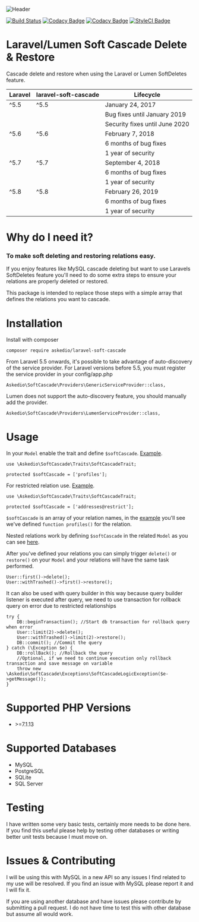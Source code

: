 ![Header](https://i.imgur.com/fKhbljT.png)

[![Build Status](https://travis-ci.org/Askedio/laravel-soft-cascade.svg?branch=master)](https://travis-ci.org/Askedio/laravel-soft-cascade)
[![Codacy Badge](https://api.codacy.com/project/badge/Grade/58877b88ab38457695217851658a443b)](https://www.codacy.com/app/gcphost/laravel-soft-cascade?utm_source=github.com&amp;utm_medium=referral&amp;utm_content=Askedio/laravel-soft-cascade&amp;utm_campaign=Badge_Grade)
[![Codacy Badge](https://api.codacy.com/project/badge/Coverage/58877b88ab38457695217851658a443b)](https://www.codacy.com/app/gcphost/laravel-soft-cascade?utm_source=github.com&utm_medium=referral&utm_content=Askedio/laravel-soft-cascade&utm_campaign=Badge_Coverage)
[![StyleCI Badge](https://styleci.io/repos/57394710/shield)](https://styleci.io/repos/57394710)

# Laravel/Lumen Soft Cascade Delete & Restore
Cascade delete and restore when using the Laravel or Lumen SoftDeletes feature.

| **Laravel** | **laravel-soft-cascade** | **Lifecycle** |
|---|---|---|
| ^5.5  | ^5.5  | January 24, 2017 |
||| Bug fixes until January 2019 |
||| Security fixes until June 2020 |
| ^5.6  | ^5.6  | February 7, 2018 |
||| 6 months of bug fixes |
||| 1 year of security |
| ^5.7  | ^5.7  | September 4, 2018 |
||| 6 months of bug fixes |
||| 1 year of security |
| ^5.8  | ^5.8  | February 26, 2019 |
||| 6 months of bug fixes |
||| 1 year of security |

# Why do I need it?
### To make soft deleting and restoring relations easy.
If you enjoy features like MySQL cascade deleting but want to use Laravels SoftDeletes feature you'll need to do some extra steps to ensure your relations are properly deleted or restored.

This package is intended to replace those steps with a simple array that defines the relations you want to cascade.

# Installation
Install with composer
~~~
composer require askedio/laravel-soft-cascade
~~~

From Laravel 5.5 onwards, it's possible to take advantage of auto-discovery of the service provider.
For Laravel versions before 5.5, you must register the service provider in your config/app.php

~~~
Askedio\SoftCascade\Providers\GenericServiceProvider::class,
~~~

Lumen does not support the auto-discovery feature, you should manually add the provider.

~~~
Askedio\SoftCascade\Providers\LumenServiceProvider::class,
~~~



# Usage
In your `Model` enable the trait and define `$softCascade`. [Example](https://github.com/Askedio/laravel5-soft-cascade/blob/master/tests/App/User.php).
~~~
use \Askedio\SoftCascade\Traits\SoftCascadeTrait;

protected $softCascade = ['profiles'];
~~~
For restricted relation use. [Example](https://github.com/Askedio/laravel5-soft-cascade/blob/master/tests/App/Languages.php).
~~~
use \Askedio\SoftCascade\Traits\SoftCascadeTrait;

protected $softCascade = ['addresses@restrict'];
~~~
`$softCascade` is an array of your relation names, in the [example](https://github.com/Askedio/laravel5-soft-cascade/blob/master/tests/App/User.php) you'll see we've defined `function profiles()` for the relation.

Nested relations work by defining `$softCascade` in the related `Model` as you can see [here](https://github.com/Askedio/laravel5-soft-cascade/blob/master/tests/App/Profiles.php).

After you've defined your relations you can simply trigger `delete()` or `restore()` on your `Model` and your relations will have the same task performed.

~~~
User::first()->delete();
User::withTrashed()->first()->restore();
~~~

It can also be used with query builder in this way because query builder listener is executed after query, we need to use transaction for rollback query on error due to restricted relationships

~~~
try {
    DB::beginTransaction(); //Start db transaction for rollback query when error
    User::limit(2)->delete();
	User::withTrashed()->limit(2)->restore();
    DB::commit(); //Commit the query
} catch (\Exception $e) {
    DB::rollBack(); //Rollback the query
    //Optional, if we need to continue execution only rollback transaction and save message on variable
    throw new \Askedio\SoftCascade\Exceptions\SoftCascadeLogicException($e->getMessage()); 
}
~~~

# Supported PHP Versions
* \>=7.1.13

# Supported Databases
* MySQL
* PostgreSQL
* SQLite
* SQL Server

# Testing
I have written some very basic tests, certainly more needs to be done here. If you find this useful please help by testing other databases or writing better unit tests because I must move on.

# Issues & Contributing
I will be using this with MySQL in a new API so any issues I find related to my use will be resolved. If you find an issue with MySQL please report it and I will fix it.

If you are using another database and have issues please contribute by submitting a pull request. I do not have time to test this with other database but assume all would work.

